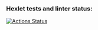 ### Hexlet tests and linter status:
[![Actions Status](https://github.com/jcastiblancoc/fullstack-javascript-project-103/actions/workflows/hexlet-check.yml/badge.svg)](https://github.com/jcastiblancoc/fullstack-javascript-project-103/actions)